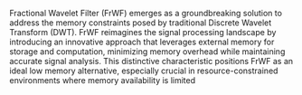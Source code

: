  Fractional Wavelet Filter
 (FrWF) emerges as a groundbreaking solution to address the
 memory constraints posed by traditional Discrete Wavelet
 Transform (DWT). FrWF reimagines the signal processing
 landscape by introducing an innovative approach that leverages
 external memory for storage and computation, minimizing
 memory overhead while maintaining accurate signal analysis.
 This distinctive characteristic positions FrWF as an ideal low
memory alternative, especially crucial in resource-constrained
environments where memory availability is limited
